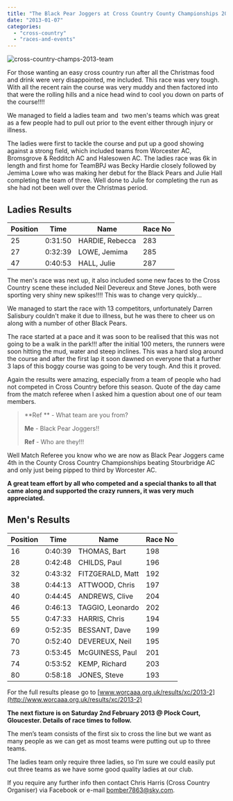 ```yaml
---
title: "The Black Pear Joggers at Cross Country County Championships 2013"
date: "2013-01-07"
categories: 
  - "cross-country"
  - "races-and-events"
---
```


![](https://bpj.org.uk/wp-content/uploads/2013/01/cross-country-champs-2013-team1.jpg "cross-country-champs-2013-team")

For those wanting an easy cross country run after all the Christmas food and drink were very disappointed, me included. This race was very tough. With all the recent rain the course was very muddy and then factored into that were the rolling hills and a nice head wind to cool you down on parts of the course!!!!

We managed to field a ladies team and  two men's teams which was great as a few people had to pull out prior to the event either through injury or illness.

The ladies were first to tackle the course and put up a good showing against a strong field, which included teams from Worcester AC, Bromsgrove & Redditch AC and Halesowen AC. The ladies race was 6k in length and first home for TeamBPJ was Becky Hardie closely followed by Jemima Lowe who was making her debut for the Black Pears and Julie Hall completing the team of three. Well done to Julie for completing the run as she had not been well over the Christmas period.

## Ladies Results

| Position | Time | Name | Race No |
| --- | --- | --- | --- |
| 25 | 0:31:50 | HARDIE, Rebecca | 283 |
| 27 | 0:32:39 | LOWE, Jemima | 285 |
| 47 | 0:40:53 | HALL, Julie | 287 |

The men's race was next up, it also included some new faces to the Cross Country scene these included Neil Devereux and Steve Jones, both were sporting very shiny new spikes!!!! This was to change very quickly...

We managed to start the race with 13 competitors, unfortunately Darren Salisbury couldn't make it due to illness, but he was there to cheer us on along with a number of other Black Pears.

The race started at a pace and it was soon to be realised that this was not going to be a walk in the park!!! after the initial 100 meters, the runners were soon hitting the mud, water and steep inclines. This was a hard slog around the course and after the first lap it soon dawned on everyone that a further 3 laps of this boggy course was going to be very tough. And this it proved.

Again the results were amazing, especially from a team of people who had not competed in Cross Country before this season. Quote of the day came from the match referee when I asked him a question about one of our team members.

> **Ref ** - What team are you from?
> 
> **Me** - Black Pear Joggers!!
> 
> **Ref** - Who are they!!!

Well Match Referee you know who we are now as Black Pear Joggers came 4th in the County Cross Country Championships beating Stourbridge AC and only just being pipped to third by Worcester AC.

**A great team effort by all who competed and a special thanks to all that came along and supported the crazy runners, it was very much appreciated.**

## Men's Results

| Position | Time | Name | Race No |
| --- | --- | --- | --- |
| 16 | 0:40:39 | THOMAS, Bart | 198 |
| 28 | 0:42:48 | CHILDS, Paul | 196 |
| 32 | 0:43:32 | FITZGERALD, Matt | 192 |
| 38 | 0:44:13 | ATTWOOD, Chris | 197 |
| 40 | 0:44:45 | ANDREWS, Clive | 204 |
| 46 | 0:46:13 | TAGGIO, Leonardo | 202 |
| 55 | 0:47:33 | HARRIS, Chris | 194 |
| 69 | 0:52:35 | BESSANT, Dave | 199 |
| 70 | 0:52:40 | DEVEREUX, Neil | 195 |
| 73 | 0:53:45 | McGUINESS, Paul | 201 |
| 74 | 0:53:52 | KEMP, Richard | 203 |
| 80 | 0:58:18 | JONES, Steve | 193 |

For the full results please go to [www.worcaaa.org.uk/results/xc/2013-2](http://www.worcaaa.org.uk/results/xc/2013-2)

**The next fixture is on Saturday 2nd February 2013 @ Plock Court, Gloucester. Details of race times to follow.**

The men’s team consists of the first six to cross the line but we want as many people as we can get as most teams were putting out up to three teams.

The ladies team only require three ladies, so I’m sure we could easily put out three teams as we have some good quality ladies at our club.

If you require any further info then contact Chris Harris (Cross Country Organiser) via Facebook or e-mail [bomber7863@sky.com](mailto:bomber7863@sky.com).
